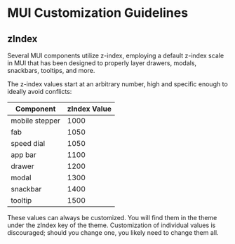 # MUI Customization Guidelines

## zIndex
Several MUI components utilize z-index, employing a default z-index scale in MUI that has been designed to properly layer drawers, modals, snackbars, tooltips, and more.

The z-index values start at an arbitrary number, high and specific enough to ideally avoid conflicts:

| Component  |  zIndex Value |
| ------------ | ------------ |
| mobile stepper  | 1000  |
| fab | 1050  |
| speed dial |  1050 |
| app bar  | 1100  |
| drawer | 1200  |
| modal  | 1300  |
| snackbar  | 1400  |
| tooltip  | 1500  |

These values can always be customized. You will find them in the theme under the zIndex key of the theme. Customization of individual values is discouraged; should you change one, you likely need to change them all.